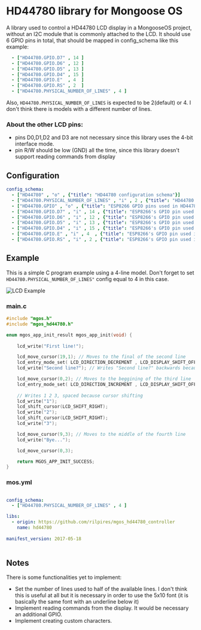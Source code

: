# HD44780 library for Mongoose OS
A library used to control a HD44780 LCD display in a MongooseOS project, without an I2C module that is commonly attached to the LCD.
It should use 6 GPIO pins in total, that should be mapped in config_schema like this example:

```yaml
  - ["HD44780.GPIO.D7" , 14 ]
  - ["HD44780.GPIO.D6" , 12 ]
  - ["HD44780.GPIO.D5" , 13 ]
  - ["HD44780.GPIO.D4" , 15 ]
  - ["HD44780.GPIO.E"  , 4  ] 
  - ["HD44780.GPIO.RS" , 2  ]
  - ["HD44780.PHYSICAL_NUMBER_OF_LINES" , 4 ]
```
Also, <code>HD44780.PHYSICAL_NUMBER_OF_LINES</code> is expected to be 2(default) or 4. I don't think there is models with a different number of lines.

### About the other LCD pins:
- pins D0,D1,D2 and D3 are not necessary since this library uses the 4-bit interface mode.
- pin R/W should be low (GND) all the time, since this library doesn't support reading commands from display

## Configuration

```yaml
config_schema:
  - ["HD44780" , "o" , {"title": "HD44780 configuration schema"}]
  - ["HD44780.PHYSICAL_NUMBER_OF_LINES" , "i" , 2 , {"title": "HD44780 model available number of lines. Expected 2 or 4."}]
  - ["HD44780.GPIO" , "o" , {"title": "ESP8266 GPIO pins used in HD44780's pins"}]
  - ["HD44780.GPIO.D7" , "i" , 14 , {"title": "ESP8266's GPIO pin used in HD44780's D7 pin"}]
  - ["HD44780.GPIO.D6" , "i" , 12 , {"title": "ESP8266's GPIO pin used in HD44780's D6 pin"}]
  - ["HD44780.GPIO.D5" , "i" , 13 , {"title": "ESP8266's GPIO pin used in HD44780's D5 pin"}]
  - ["HD44780.GPIO.D4" , "i" , 15 , {"title": "ESP8266's GPIO pin used in HD44780's D4 pin"}]
  - ["HD44780.GPIO.E" , "i" , 4  , {"title": "ESP8266's GPIO pin used in HD44780's E pin"}]
  - ["HD44780.GPIO.RS" , "i" , 2 , {"title": "ESP8266's GPIO pin used in HD44780's RS pin"}]
```

## Example
This is a simple C program example using a 4-line model.
Don't forget to set <code>HD44780.PHYSICAL_NUMBER_OF_LINES"</code> config equal to 4 in this case.

![LCD Example](https://i.ibb.co/StwptSJ/photo-2020-01-04-17-17-16.jpg)

### main.c
```c
#include "mgos.h"
#include "mgos_hd44780.h"

enum mgos_app_init_result mgos_app_init(void) {
    
    lcd_write("First line!");

    lcd_move_cursor(19,1); // Moves to the final of the second line
    lcd_entry_mode_set( LCD_DIRECTION_DECREMENT , LCD_DISPLAY_SHIFT_OFF );
    lcd_write("Second line?"); // Writes "Second line?" backwards because entry mode decrementing cursor 

    lcd_move_cursor(0,2); // Moves to the beggining of the third line
    lcd_entry_mode_set( LCD_DIRECTION_INCREMENT , LCD_DISPLAY_SHIFT_OFF );
    
    // Writes 1 2 3, spaced because cursor shifting
    lcd_write("1");
    lcd_shift_cursor(LCD_SHIFT_RIGHT);
    lcd_write("2");
    lcd_shift_cursor(LCD_SHIFT_RIGHT);
    lcd_write("3");

    lcd_move_cursor(9,3); // Moves to the middle of the fourth line
    lcd_write("Bye...");

    lcd_move_cursor(0,3);

    return MGOS_APP_INIT_SUCCESS;
}
```

### mos.yml
```yaml

config_schema: 
  - ["HD44780.PHYSICAL_NUMBER_OF_LINES" , 4 ]

libs:
  - origin: https://github.com/rilpires/mgos_hd44780_controller
    name: hd44780
    
manifest_version: 2017-05-18
    
```

## Notes
There is some functionalities yet to implement:
- Set the number of lines used to half of the available lines. I don't think this is useful at all but it is necessary in order to use the 5x10 font (it is basically the same font with an underline below it)
- Implement reading commands from the display. It would be necessary an additional GPIO.
- Implement creating custom characters.
